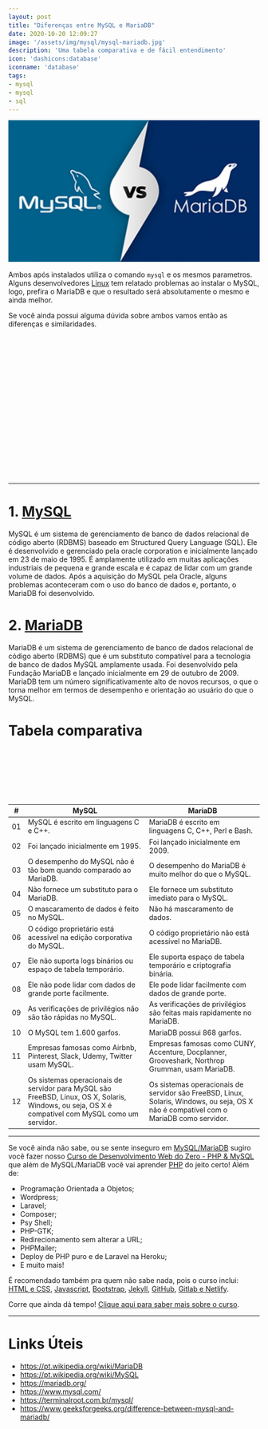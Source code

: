 ```yaml
---
layout: post
title: "Diferenças entre MySQL e MariaDB"
date: 2020-10-20 12:09:27
image: '/assets/img/mysql/mysql-mariadb.jpg'
description: 'Uma tabela comparativa e de fácil entendimento'
icon: 'dashicons:database'
iconname: 'database'
tags:
- mysql
- mysql
- sql
---
```


![Diferenças entre MySQL e MariaDB](/assets/img/mysql/mysql-mariadb.jpg)

Ambos após instalados utiliza o comando `mysql` e os mesmos parametros. Alguns desenvolvedores [Linux](https://terminalroot.com.br/linux/) tem relatado problemas ao instalar o MySQL, logo, prefira o MariaDB e que o resultado será absolutamente o mesmo e ainda melhor.

Se você ainda possui alguma dúvida sobre ambos vamos então as diferenças e similaridades.

<!-- QUADRADO -->
<script async src="//pagead2.googlesyndication.com/pagead/js/adsbygoogle.js"></script>
<ins class="adsbygoogle"
style="display:inline-block;width:336px;height:280px"
data-ad-client="ca-pub-2838251107855362"
data-ad-slot="5351066970"></ins>
<script>
(adsbygoogle = window.adsbygoogle || []).push({});
</script>

---

# 1. [MySQL](https://terminalroot.com.br/mysql/)
MySQL é um sistema de gerenciamento de banco de dados relacional de código aberto (RDBMS) baseado em Structured Query Language (SQL). Ele é desenvolvido e gerenciado pela oracle corporation e inicialmente lançado em 23 de maio de 1995. É amplamente utilizado em muitas aplicações industriais de pequena e grande escala e é capaz de lidar com um grande volume de dados. Após a aquisição do MySQL pela Oracle, alguns problemas aconteceram com o uso do banco de dados e, portanto, o MariaDB foi desenvolvido.

# 2. [MariaDB](https://mariadb.org/)
MariaDB é um sistema de gerenciamento de banco de dados relacional de código aberto (RDBMS) que é um substituto compatível para a tecnologia de banco de dados MySQL amplamente usada. Foi desenvolvido pela Fundação MariaDB e lançado inicialmente em 29 de outubro de 2009. MariaDB tem um número significativamente alto de novos recursos, o que o torna melhor em termos de desempenho e orientação ao usuário do que o MySQL.

# Tabela comparativa

<!-- MINI ANÚNCIO -->
<script async src="//pagead2.googlesyndication.com/pagead/js/adsbygoogle.js"></script>
<!-- Games Root -->
<ins class="adsbygoogle"
style="display:inline-block;width:730px;height:95px"
data-ad-client="ca-pub-2838251107855362"
data-ad-slot="5351066970"></ins>
<script>
(adsbygoogle = window.adsbygoogle || []).push({});
</script>

| # | MySQL | MariaDB | 
| ----- | ----- | ------- | 
| 01 | MySQL é escrito em linguagens C e C++. | MariaDB é escrito em linguagens C, C++, Perl e Bash. | 
| 02 | Foi lançado inicialmente em 1995. | Foi lançado inicialmente em 2009. | 
| 03 | O desempenho do MySQL não é tão bom quando comparado ao MariaDB. | O desempenho do MariaDB é muito melhor do que o MySQL. | 
| 04 | Não fornece um substituto para o MariaDB. | Ele fornece um substituto imediato para o MySQL. | 
| 05 | O mascaramento de dados é feito no MySQL. | Não há mascaramento de dados. | 
| 06 | O código proprietário está acessível na edição corporativa do MySQL. | O código proprietário não está acessível no MariaDB. | 
| 07 | Ele não suporta logs binários ou espaço de tabela temporário. | Ele suporta espaço de tabela temporário e criptografia binária. | 
| 08 | Ele não pode lidar com dados de grande porte facilmente. | Ele pode lidar facilmente com dados de grande porte. | 
| 09 | As verificações de privilégios não são tão rápidas no MySQL. | As verificações de privilégios são feitas mais rapidamente no MariaDB. | 
| 10 | O MySQL tem 1.600 garfos. | MariaDB possui 868 garfos. | 
| 11 | Empresas famosas como Airbnb, Pinterest, Slack, Udemy, Twitter usam MySQL. | Empresas famosas como CUNY, Accenture, Docplanner, Grooveshark, Northrop Grumman, usam MariaDB. | 
| 12 | Os sistemas operacionais de servidor para MySQL são FreeBSD, Linux, OS X, Solaris, Windows, ou seja, OS X é compatível com MySQL como um servidor. | Os  sistemas operacionais de servidor são FreeBSD, Linux, Solaris, Windows, ou seja, OS X não é compatível com o MariaDB como servidor. | 

---

Se você ainda não sabe, ou se sente inseguro em [MySQL/MariaDB](https://terminalroot.com.br/mysql/) sugiro você fazer nosso [Curso de Desenvolvimento Web do Zero - PHP & MySQL](https://terminalroot.com.br/php/) que além de MySQL/MariaDB você vai aprender [PHP](https://terminalroot.com.br/php/) do jeito certo! Além de:
+ Programação Orientada a Objetos;
+ Wordpress;
+ Laravel;
+ Composer;
+ Psy Shell;
+ PHP-GTK;
+ Redirecionamento sem alterar a URL;
+ PHPMailer;
+ Deploy de PHP puro e de Laravel na Heroku;
+ E muito mais!

É recomendado também pra quem não sabe nada, pois o curso inclui: [HTML e CSS](https://www.youtube.com/watch?v=SGA6nQqYH7A), [Javascript](https://www.youtube.com/watch?v=HI6YZJxoaIQ), [Bootstrap](https://www.youtube.com/watch?v=mRlkt7P2gZI), [Jekyll](https://www.youtube.com/watch?v=7lI5BfHK-kA), [GitHub](https://terminalroot.com.br/git), [Gitlab e Netlify](https://www.youtube.com/watch?v=ahkpilbOtpE).

Corre que ainda dá tempo! [Clique aqui para saber mais sobre o curso](https://terminalroot.com.br/php/).

<!-- RETANGULO LARGO -->
<script async src="https://pagead2.googlesyndication.com/pagead/js/adsbygoogle.js"></script>
<!-- Informat -->
<ins class="adsbygoogle"
style="display:block"
data-ad-client="ca-pub-2838251107855362"
data-ad-slot="2327980059"
data-ad-format="auto"
data-full-width-responsive="true"></ins>
<script>
(adsbygoogle = window.adsbygoogle || []).push({});
</script>

---

# Links Úteis
+ <https://pt.wikipedia.org/wiki/MariaDB>
+ <https://pt.wikipedia.org/wiki/MySQL>
+ <https://mariadb.org/>
+ <https://www.mysql.com/>
+ <https://terminalroot.com.br/mysql/>
+ <https://www.geeksforgeeks.org/difference-between-mysql-and-mariadb/>




